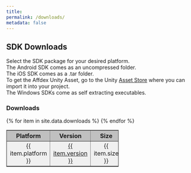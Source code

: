 ```yaml
---
title:  
permalink: /downloads/
metadata: false
---
```

## SDK Downloads

Select the SDK package for your desired platform.  
The Android SDK comes as an uncompressed folder.  
The iOS SDK comes as a .tar folder.  
To get the Affdex Unity Asset, go to the Unity [Asset Store](https://www.assetstore.unity3d.com/) where you can import it into your project.  
The Windows SDKs come as self extracting executables.  

### Downloads

<table border="1" style="width:60%">
<tr>
<th style="background-color:#c0c0c0;"><center>Platform</center></th>
<th style="background-color:#c0c0c0;"><center>Version</center></th>
<th style="background-color:#c0c0c0;"><center>Size</center></th>
</tr>
{% for item in site.data.downloads %}
<tr>
<td style="background-color:#F0F0F0;"><center>{{ item.platform }}</center></td>
<td style="background-color:#F0F0F0;"><center><a href={{ item.url }} target=_blank>{{ item.version }}</a></center></td>
<td style="background-color:#F0F0F0;"><center>{{ item.size }}</center></td>
</tr>
{% endfor %}
</table>

<!--
##Legacy Downloads

<ul>
{% for olditem in site.data.legacydownloads %}
<li>
{{item.platform}}
{% for oldversion in item.subitems %}
<ul>
<li>
<a href={{oldversion.url}} target=_blank>{{oldversion.oldversion}}</a>
Size: {{oldversion.size}}
</li>
</ul>
{% endfor %}
{% endfor %}
</li>
</ul>
 
 
 table > thead > tr > th {
 vertical-align: bottom;
 border-bottom: 2px solid #ddd;
 text-transform: uppercase;
 background-color: #777777;
 color: white;
 text-align: center;
 }
 
 
 
 
 
-->